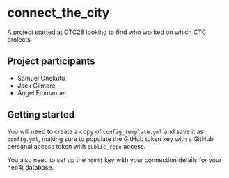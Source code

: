 # connect_the_city

A project started at CTC28 looking to find who worked on which CTC projects

## Project participants

- Samuel Onekutu
- Jack Gilmore
- Angel Emmanuel

## Getting started

You will need to create a copy of `config_template.yml` and save it as `config.yml`, making sure to populate the GitHub token key with a GitHub personal access token with `public_repo` access.

You also need to set up the `neo4j` key with your connection details for your neo4j database.
